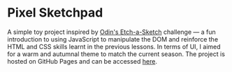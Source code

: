 # Pixel Sketchpad

A simple toy project inspired by <a href="https://www.theodinproject.com/courses/web-development-101/lessons/etch-a-sketch-project" target="_blank">Odin's Etch-a-Sketch</a> challenge — a fun introduction to using JavaScript to manipulate the DOM and reinforce the HTML and CSS skills learnt in the previous lessons. In terms of UI, I aimed for a warm and autumnal theme to match the current season. The project is hosted on GitHub Pages and can be accessed <a href="https://andreiracasan.github.io/pixel_sketchpad/" target="_blank">here</a>.
